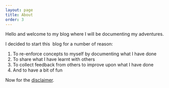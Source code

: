 ```yaml
---
layout: page
title: About
order: 3
---
```


Hello and welcome to my blog where I will be documenting my adventures. 

I decided to start this  blog for a number of reason:

1. To re-enforce concepts to myself by documenting what I have done
2. To share what I have learnt with others
3. To collect feedback from others to improve upon what I have done
4. And to have a bit of fun

Now for the [disclaimer](/docs/Disclaimer.html).

